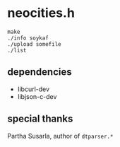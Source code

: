 # neocities.h

    make
    ./info soykaf
    ./upload somefile
    ./list

## dependencies

- libcurl-dev
- libjson-c-dev

## special thanks

Partha Susarla, author of `dtparser.*`